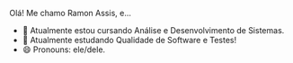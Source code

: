 Olá! Me chamo Ramon Assis, e...

- 🔭 Atualmente estou cursando Análise e Desenvolvimento de Sistemas.
- 🌱 Atualmente estudando Qualidade de Software e Testes!
- 😄 Pronouns: ele/dele.
